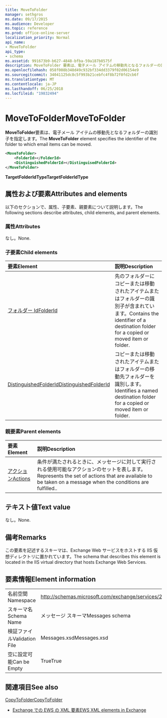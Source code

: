 ```yaml
---
title: MoveToFolder
manager: sethgros
ms.date: 09/17/2015
ms.audience: Developer
ms.topic: reference
ms.prod: office-online-server
localization_priority: Normal
api_name:
- MoveToFolder
api_type:
- schema
ms.assetid: 991673b9-b627-4848-bfba-59a187b8575f
description: MoveToFolder 要素は、電子メール アイテムの移動先となるフォルダーの識別子を指定します。
ms.openlocfilehash: 058f008b348d49c932bf334dd3379f02d06154e9
ms.sourcegitcommit: 34041125dc8c5f993b21cebfc4f8b72f0fd2cb6f
ms.translationtype: MT
ms.contentlocale: ja-JP
ms.lasthandoff: 06/25/2018
ms.locfileid: "19832494"
---
```

# <a name="movetofolder"></a><span data-ttu-id="1c932-103">MoveToFolder</span><span class="sxs-lookup"><span data-stu-id="1c932-103">MoveToFolder</span></span>

<span data-ttu-id="1c932-104">**MoveToFolder**要素は、電子メール アイテムの移動先となるフォルダーの識別子を指定します。</span><span class="sxs-lookup"><span data-stu-id="1c932-104">The **MoveToFolder** element specifies the identifier of the folder to which email items can be moved.</span></span> 
  
```XML
<MoveToFolder>
    <FolderId></FolderId>
    <DistinguishedFolderId></DistinguisedFolderId>
</MoveToFolder>
```

 <span data-ttu-id="1c932-105">**TargetFolderIdType**</span><span class="sxs-lookup"><span data-stu-id="1c932-105">**TargetFolderIdType**</span></span>
## <a name="attributes-and-elements"></a><span data-ttu-id="1c932-106">属性および要素</span><span class="sxs-lookup"><span data-stu-id="1c932-106">Attributes and elements</span></span>

<span data-ttu-id="1c932-107">以下のセクションで、属性、子要素、親要素について説明します。</span><span class="sxs-lookup"><span data-stu-id="1c932-107">The following sections describe attributes, child elements, and parent elements.</span></span>
  
### <a name="attributes"></a><span data-ttu-id="1c932-108">属性</span><span class="sxs-lookup"><span data-stu-id="1c932-108">Attributes</span></span>

<span data-ttu-id="1c932-109">なし。</span><span class="sxs-lookup"><span data-stu-id="1c932-109">None.</span></span>
  
### <a name="child-elements"></a><span data-ttu-id="1c932-110">子要素</span><span class="sxs-lookup"><span data-stu-id="1c932-110">Child elements</span></span>

|<span data-ttu-id="1c932-111">**要素**</span><span class="sxs-lookup"><span data-stu-id="1c932-111">**Element**</span></span>|<span data-ttu-id="1c932-112">**説明**</span><span class="sxs-lookup"><span data-stu-id="1c932-112">**Description**</span></span>|
|:-----|:-----|
|[<span data-ttu-id="1c932-113">フォルダー Id</span><span class="sxs-lookup"><span data-stu-id="1c932-113">FolderId</span></span>](folderid.md) <br/> |<span data-ttu-id="1c932-114">先のフォルダーにコピーまたは移動されたアイテムまたはフォルダーの識別子が含まれています。</span><span class="sxs-lookup"><span data-stu-id="1c932-114">Contains the identifier of a destination folder for a copied or moved item or folder.</span></span>  <br/> |
|[<span data-ttu-id="1c932-115">DistinguishedFolderId</span><span class="sxs-lookup"><span data-stu-id="1c932-115">DistinguishedFolderId</span></span>](distinguishedfolderid.md) <br/> |<span data-ttu-id="1c932-116">コピーまたは移動されたアイテムまたはフォルダーの移動先フォルダーを識別します。</span><span class="sxs-lookup"><span data-stu-id="1c932-116">Identifies a named destination folder for a copied or moved item or folder.</span></span>  <br/> |
   
### <a name="parent-elements"></a><span data-ttu-id="1c932-117">親要素</span><span class="sxs-lookup"><span data-stu-id="1c932-117">Parent elements</span></span>

|<span data-ttu-id="1c932-118">**要素**</span><span class="sxs-lookup"><span data-stu-id="1c932-118">**Element**</span></span>|<span data-ttu-id="1c932-119">**説明**</span><span class="sxs-lookup"><span data-stu-id="1c932-119">**Description**</span></span>|
|:-----|:-----|
|[<span data-ttu-id="1c932-120">アクション</span><span class="sxs-lookup"><span data-stu-id="1c932-120">Actions</span></span>](actions.md) <br/> |<span data-ttu-id="1c932-121">条件が満たされるときに、メッセージに対して実行される使用可能なアクションのセットを表します。</span><span class="sxs-lookup"><span data-stu-id="1c932-121">Represents the set of actions that are available to be taken on a message when the conditions are fulfilled..</span></span>  <br/> |
   
## <a name="text-value"></a><span data-ttu-id="1c932-122">テキスト値</span><span class="sxs-lookup"><span data-stu-id="1c932-122">Text value</span></span>

<span data-ttu-id="1c932-123">なし。</span><span class="sxs-lookup"><span data-stu-id="1c932-123">None.</span></span>
  
## <a name="remarks"></a><span data-ttu-id="1c932-124">備考</span><span class="sxs-lookup"><span data-stu-id="1c932-124">Remarks</span></span>

<span data-ttu-id="1c932-125">この要素を記述するスキーマは、Exchange Web サービスをホストする IIS 仮想ディレクトリに置かれています。</span><span class="sxs-lookup"><span data-stu-id="1c932-125">The schema that describes this element is located in the IIS virtual directory that hosts Exchange Web Services.</span></span>
  
## <a name="element-information"></a><span data-ttu-id="1c932-126">要素情報</span><span class="sxs-lookup"><span data-stu-id="1c932-126">Element information</span></span>

|||
|:-----|:-----|
|<span data-ttu-id="1c932-127">名前空間</span><span class="sxs-lookup"><span data-stu-id="1c932-127">Namespace</span></span>  <br/> |http://schemas.microsoft.com/exchange/services/2006/messages  <br/> |
|<span data-ttu-id="1c932-128">スキーマ名</span><span class="sxs-lookup"><span data-stu-id="1c932-128">Schema Name</span></span>  <br/> |<span data-ttu-id="1c932-129">メッセージ スキーマ</span><span class="sxs-lookup"><span data-stu-id="1c932-129">Messages schema</span></span>  <br/> |
|<span data-ttu-id="1c932-130">検証ファイル</span><span class="sxs-lookup"><span data-stu-id="1c932-130">Validation File</span></span>  <br/> |<span data-ttu-id="1c932-131">Messages.xsd</span><span class="sxs-lookup"><span data-stu-id="1c932-131">Messages.xsd</span></span>  <br/> |
|<span data-ttu-id="1c932-132">空に設定可能</span><span class="sxs-lookup"><span data-stu-id="1c932-132">Can be Empty</span></span>  <br/> |<span data-ttu-id="1c932-133">True</span><span class="sxs-lookup"><span data-stu-id="1c932-133">True</span></span>  <br/> |
   
## <a name="see-also"></a><span data-ttu-id="1c932-134">関連項目</span><span class="sxs-lookup"><span data-stu-id="1c932-134">See also</span></span>



[<span data-ttu-id="1c932-135">CopyToFolder</span><span class="sxs-lookup"><span data-stu-id="1c932-135">CopyToFolder</span></span>](copytofolder.md)


- [<span data-ttu-id="1c932-136">Exchange での EWS の XML 要素</span><span class="sxs-lookup"><span data-stu-id="1c932-136">EWS XML elements in Exchange</span></span>](ews-xml-elements-in-exchange.md)

